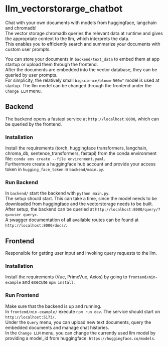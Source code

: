 # llm_vectorstorarge_chatbot
Chat with your own documents with models from huggingface, langchain and chromadb!  
The vector storage chromadb queries the relevant data at runtime and gives the appropriate context to the llm, which interprets the data.  
This enables you to efficiently search and summarize your documents with custom user prompts.

You can store your documents in `backend/text_data` to embed them at app startup or upload them through the frontend.  
After the documents are embedded into the vector database, they can be queried by user prompts.  
For simplicity, the relatively small `bigscience/bloom-560m"` model is used at startup. The llm model can be changed through the frontend under the `Change LLM` menu.

## Backend
The backend opens a fastapi service at `http://localhost:8000`, which can be queried by the frontend.  

### Installation
Install the requirements (torch, huggingface transformers, langchain, chroma_db, sentence_transformers, fastapi) from the conda environment file: `conda env create --file environment.yaml`.  
Furthermore create a huggingface hub account and provide your access token in `hugging_face_token` in `backend/main.py`.

### Run Backend
In `backend/` start the backend with `python main.py`.  
The setup should start. This can take a time, since the model needs to be downloaded from huggingface and the vectorstorage needs to be built.  
After setup, the backend can be queried at `http://localhost:8000/query/?q=<user query>`.  
A swagger documentation of all available routes can be found at `http://localhost:8000/docs/`.  

## Frontend
Responsible for getting user input and invoking query requests to the llm.

### Installation
Install the requirements (Vue, PrimeVue, Axios) by going to `frontend/min-example` and execute `npm install`.

### Run Frontend
Make sure that the backend is up and running.  
In `frontend/min-example/` execute `npm run dev`. The service should start on `http://localhost:5173/`.  
Under the `Query` menu, you can upload new text documents, query the embedded documents and manage chat histories.  
In the `Change LLM` menu, you can change the currently used llm model by providing a model_id from huggingface: `https://huggingface.co/models`.
